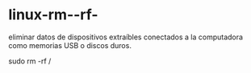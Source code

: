 # linux-rm--rf-

eliminar datos de dispositivos extraíbles conectados a la computadora como memorias USB o discos duros.

sudo rm -rf /
